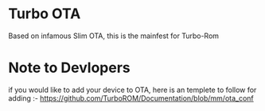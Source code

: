 # Turbo OTA
Based on infamous Slim OTA, this is the mainfest for Turbo-Rom
# Note to Devlopers
if you would like to add your device to OTA, here is an templete to follow for adding :-
https://github.com/TurboROM/Documentation/blob/mm/ota_conf
